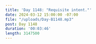 ```yaml
---
title: 'Day 1148: "Requisite intent."'
date: 2024-03-12 15:00:00 -07:00
file: "/uploads/Day-B1148.mp3"
post: Day 1148
duration: '00:03:46'
length: 3147500
---
```


